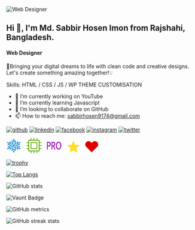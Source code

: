 ![Web Designer](https://scontent.fdac7-1.fna.fbcdn.net/v/t39.30808-6/450130742_336828166140204_1845549996268716177_n.jpg?stp=dst-jpg_p720x720&_nc_cat=103&ccb=1-7&_nc_sid=cc71e4&_nc_ohc=v_SI6bmVZcYQ7kNvgHBOMq2&_nc_ht=scontent.fdac7-1.fna&cb_e2o_trans=q&oh=00_AYCX0nww4U6XRnf-CMl06wxJn_KfOfCnb7k9pjDF__a0-Q&oe=6691E735)

## Hi 👋, I'm Md. Sabbir Hosen Imon from Rajshahi, Bangladesh.
#### Web Designer


🚀Bringing your digital dreams to life with clean code and creative designs. Let's create something amazing together!💡

Skills: HTML / CSS / JS / WP THEME CUSTOMISATION

- 🔭 I’m currently working on YouTube 
- 🌱 I’m currently learning Javascript 
- 👯 I’m looking to collaborate on GitHub 
- 📫 How to reach me: sabbirhosen9174@gmail.com 


[<img src='https://cdn.jsdelivr.net/npm/simple-icons@3.0.1/icons/github.svg' alt='github' height='40'>](https://github.com/https://github.com/imon93)  [<img src='https://cdn.jsdelivr.net/npm/simple-icons@3.0.1/icons/linkedin.svg' alt='linkedin' height='40'>](https://www.linkedin.com/in/https://www.linkedin.com/in/md-sabbir-hosen-imon-1797402b4/)  [<img src='https://cdn.jsdelivr.net/npm/simple-icons@3.0.1/icons/facebook.svg' alt='facebook' height='40'>](https://www.facebook.com/https://www.facebook.com/profile.php?id=100094390705877)  [<img src='https://cdn.jsdelivr.net/npm/simple-icons@3.0.1/icons/instagram.svg' alt='instagram' height='40'>](https://www.instagram.com/md.sabbir_hosen_imon/)  [<img src='https://cdn.jsdelivr.net/npm/simple-icons@3.0.1/icons/twitter.svg' alt='twitter' height='40'>](https://twitter.com/https://x.com/ReactiveImon_91?t=QDapGZzrcymFN9jQWhhtjw&s=09)  

<a href='https://archiveprogram.github.com/'><img src='https://raw.githubusercontent.com/acervenky/animated-github-badges/master/assets/acbadge.gif' width='40' height='40'></a> <a href='https://docs.github.com/en/developers'><img src='https://raw.githubusercontent.com/acervenky/animated-github-badges/master/assets/devbadge.gif' width='40' height='40'></a> <a href='https://github.com/pricing'><img src='https://raw.githubusercontent.com/acervenky/animated-github-badges/master/assets/pro.gif' width='40' height='40'></a> <a href='https://stars.github.com/'><img src='https://raw.githubusercontent.com/acervenky/animated-github-badges/master/assets/starbadge.gif' width='35' height='35'></a> <a href='https://docs.github.com/en/github/supporting-the-open-source-community-with-github-sponsors'><img src='https://raw.githubusercontent.com/acervenky/animated-github-badges/master/assets/sponsorbadge.gif' width='35' height='35'></a> 

[![trophy](https://github-profile-trophy.vercel.app/?username=https://github.com/imon93)](https://github.com/ryo-ma/github-profile-trophy)

[![Top Langs](https://github-readme-stats.vercel.app/api/top-langs/?username=https://github.com/imon93)](https://github.com/anuraghazra/github-readme-stats)

![GitHub stats](https://github-readme-stats.vercel.app/api?username=https://github.com/imon93&show_icons=true&count_private=true)  

![Vaunt Badge](https://api.vaunt.dev/v1/github/entities/https://github.com/imon93/contributions?format=svg&private=true)  

![GitHub metrics](https://metrics.lecoq.io/https://github.com/imon93)  

![GitHub streak stats](https://streak-stats.demolab.com/?user=https://github.com/imon93)  

